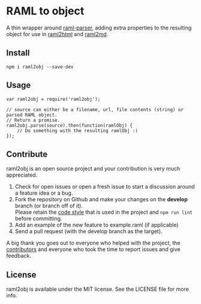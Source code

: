 # RAML to object

A thin wrapper around [raml-parser](https://www.npmjs.org/package/raml-parser), adding extra properties to the resulting
object for use in [raml2html](https://www.npmjs.org/package/raml2html) and [raml2md](https://www.npmjs.org/package/raml2md).


## Install
```
npm i raml2obj --save-dev
```


## Usage
```
var raml2obj = require('raml2obj');

// source can either be a filename, url, file contents (string) or parsed RAML object.
// Return a promise.
raml2obj.parse(source).then(function(ramlObj) {
    // Do something with the resulting ramlObj :)
});
```


## Contribute
raml2obj is an open source project and your contribution is very much appreciated.

1. Check for open issues or open a fresh issue to start a discussion around a feature idea or a bug.
2. Fork the repository on Github and make your changes on the **develop** branch (or branch off of it).  
   Please retain the [code style](https://github.com/airbnb/javascript) that is used in the project and `npm run lint` before committing.
3. Add an example of the new feature to example.raml (if applicable)
4. Send a pull request (with the develop branch as the target).

A big thank you goes out to everyone who helped with the project, the [contributors](https://github.com/kevinrenskers/raml2obj/graphs/contributors)
and everyone who took the time to report issues and give feedback.


## License
raml2obj is available under the MIT license. See the LICENSE file for more info.
